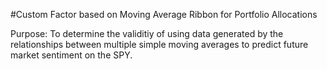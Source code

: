 #Custom Factor based on Moving Average Ribbon for Portfolio Allocations

Purpose: To determine the validitiy of using data generated by the relationships between multiple simple moving averages to predict future market sentiment on the SPY.
